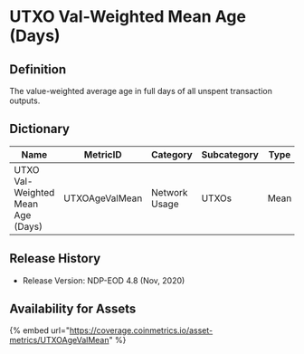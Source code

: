 # UTXO Val-Weighted Mean Age (Days)

## Definition

The value-weighted average age in full days of all unspent transaction outputs.

## Dictionary

| Name                              | MetricID       | Category      | Subcategory | Type | Unit | Interval |
| --------------------------------- | -------------- | ------------- | ----------- | ---- | ---- | -------- |
| UTXO Val-Weighted Mean Age (Days) | UTXOAgeValMean | Network Usage | UTXOs       | Mean | Days | 1 day    |

## Release History

* Release Version: NDP-EOD 4.8 (Nov, 2020)

## Availability for Assets

{% embed url="https://coverage.coinmetrics.io/asset-metrics/UTXOAgeValMean" %}
